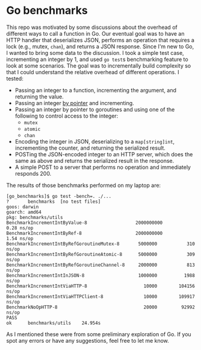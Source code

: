 # Go benchmarks

This repo was motivated by some discussions about the overhead of different
ways to call a function in Go. Our eventual goal was to have an HTTP handler
that deserializes JSON, performs an operation that requires a lock (e.g., mutex, `chan`),
and returns a JSON response. Since I'm new to Go, I wanted to bring some data to the discussion.
I took a simple test case, incrementing an integer by 1, and used `go test`s
benchmarking feature to look at some scenarios. The goal was to incrementally
build complexity so that I could understand the relative overhead of different operations. I tested:

- Passing an integer to a function, incrementing the argument, and returning the value.
- Passing an integer [by pointer](http://goinbigdata.com/golang-pass-by-pointer-vs-pass-by-value/)
  and incrementing.
- Passing an integer by pointer to goroutines and using one of the following to control access to the integer:
  - `mutex`
  - `atomic`
  - `chan`
- Encoding the integer in JSON, deserializing to a `map[string]int`,
  incrementing the counter, and returning the serialized result.
- POSTing the JSON-encoded integer to an HTTP server, which does the same
  as above and returns the serialized result in the response.
- A simple POST to a server that performs no operation and immediately responds 200.

The results of those benchmarks performed on my laptop are:

```
[go_benchmarks]$ go test -bench=. ./...
?   	benchmarks	[no test files]
goos: darwin
goarch: amd64
pkg: benchmarks/utils
BenchmarkIncrementIntByValue-8                 	2000000000	         0.28 ns/op
BenchmarkIncrementIntByRef-8                   	2000000000	         1.54 ns/op
BenchmarkIncrementIntByRefGoroutineMutex-8     	 5000000	       310 ns/op
BenchmarkIncrementIntByRefGoroutineAtomic-8    	 5000000	       309 ns/op
BenchmarkIncrementIntByRefGoroutineChannel-8   	 2000000	       813 ns/op
BenchmarkIncrementIntInJSON-8                  	 1000000	      1988 ns/op
BenchmarkIncrementIntViaHTTP-8                 	   10000	    104156 ns/op
BenchmarkIncrementIntViaHTTPClient-8           	   10000	    109917 ns/op
BenchmarkNoOpHTTP-8                            	   20000	     92992 ns/op
PASS
ok  	benchmarks/utils	24.954s
```

As I mentioned these were from some preliminary exploration of Go. If you spot
any errors or have any suggestions, feel free to let me know.
